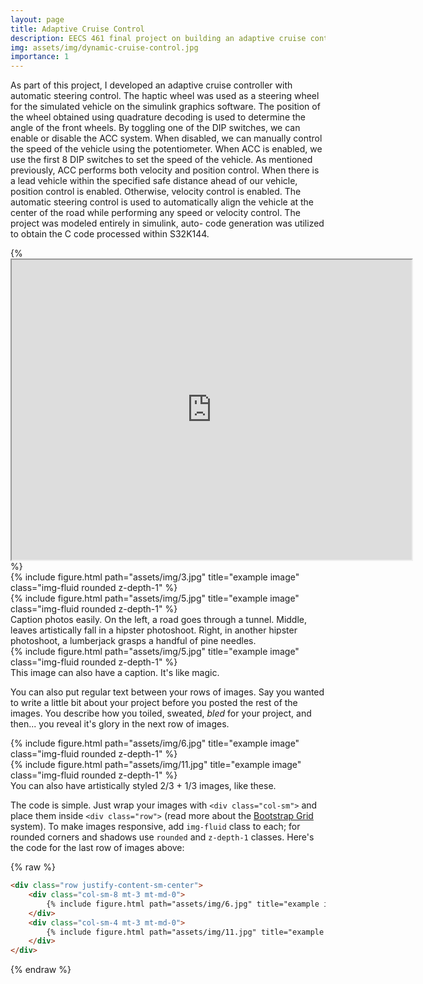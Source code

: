 ```yaml
---
layout: page
title: Adaptive Cruise Control
description: EECS 461 final project on building an adaptive cruise controller 
img: assets/img/dynamic-cruise-control.jpg
importance: 1
---
```


As part of this project, I
developed an adaptive cruise controller with automatic steering
control. The haptic wheel was used as a steering wheel for
the simulated vehicle on the simulink graphics software. The
position of the wheel obtained using quadrature decoding is
used to determine the angle of the front wheels. By toggling
one of the DIP switches, we can enable or disable the ACC
system. When disabled, we can manually control the speed of
the vehicle using the potentiometer. When ACC is enabled,
we use the first 8 DIP switches to set the speed of the vehicle.
As mentioned previously, ACC performs both velocity and
position control. When there is a lead vehicle within the
specified safe distance ahead of our vehicle, position control is
enabled. Otherwise, velocity control is enabled. The automatic
steering control is used to automatically align the vehicle at
the center of the road while performing any speed or velocity
control. The project was modeled entirely in simulink, auto-
code generation was utilized to obtain the C code processed
within S32K144.



<div class="row">
    <div class="col-sm mt-3 mt-md-0">
        {% <iframe src="https://drive.google.com/file/d/1s90g8vkiLGhlbYOCSgmCIyB8rntlR7on/preview" width="640" height="480" allow="autoplay"></iframe> %}
    </div>
    <div class="col-sm mt-3 mt-md-0">
        {% include figure.html path="assets/img/3.jpg" title="example image" class="img-fluid rounded z-depth-1" %}
    </div>
    <div class="col-sm mt-3 mt-md-0">
        {% include figure.html path="assets/img/5.jpg" title="example image" class="img-fluid rounded z-depth-1" %}
    </div>
</div>
<div class="caption">
    Caption photos easily. On the left, a road goes through a tunnel. Middle, leaves artistically fall in a hipster photoshoot. Right, in another hipster photoshoot, a lumberjack grasps a handful of pine needles.
</div>
<div class="row">
    <div class="col-sm mt-3 mt-md-0">
        {% include figure.html path="assets/img/5.jpg" title="example image" class="img-fluid rounded z-depth-1" %}
    </div>
</div>
<div class="caption">
    This image can also have a caption. It's like magic.
</div>

You can also put regular text between your rows of images.
Say you wanted to write a little bit about your project before you posted the rest of the images.
You describe how you toiled, sweated, *bled* for your project, and then... you reveal it's glory in the next row of images.


<div class="row justify-content-sm-center">
    <div class="col-sm-8 mt-3 mt-md-0">
        {% include figure.html path="assets/img/6.jpg" title="example image" class="img-fluid rounded z-depth-1" %}
    </div>
    <div class="col-sm-4 mt-3 mt-md-0">
        {% include figure.html path="assets/img/11.jpg" title="example image" class="img-fluid rounded z-depth-1" %}
    </div>
</div>
<div class="caption">
    You can also have artistically styled 2/3 + 1/3 images, like these.
</div>


The code is simple.
Just wrap your images with `<div class="col-sm">` and place them inside `<div class="row">` (read more about the <a href="https://getbootstrap.com/docs/4.4/layout/grid/">Bootstrap Grid</a> system).
To make images responsive, add `img-fluid` class to each; for rounded corners and shadows use `rounded` and `z-depth-1` classes.
Here's the code for the last row of images above:

{% raw %}
```html
<div class="row justify-content-sm-center">
    <div class="col-sm-8 mt-3 mt-md-0">
        {% include figure.html path="assets/img/6.jpg" title="example image" class="img-fluid rounded z-depth-1" %}
    </div>
    <div class="col-sm-4 mt-3 mt-md-0">
        {% include figure.html path="assets/img/11.jpg" title="example image" class="img-fluid rounded z-depth-1" %}
    </div>
</div>
```
{% endraw %}
